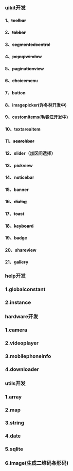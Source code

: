 ### uikit开发 
#### 1、~~toolbar~~
#### 2、~~tabbar~~
#### 3、~~segmentedcontrol~~
#### 4、~~popupwindow~~
#### 5、~~paginationview~~
#### 6、~~choicemenu~~
#### 7、~~button~~
#### 8、imagepicker(许冬林开发中)
#### 9、customitems(毛春江开发中)
#### 10、textareaitem
#### 11、~~searchbar~~
#### 12、slider（加区间选择）
#### 13、pickview
#### 14、noticebar
#### 15、banner
#### 16、~~dialog~~
#### 17、~~toast~~
#### 18、~~keyboard~~
#### 19、~~badge~~
#### 20、shareview
#### 21、~~gallery~~

### help开发
### 1.globalconstant
### 2.instance

### hardware开发
### 1.camera
### 2.videoplayer
### 3.mobilephoneinfo
### 4.downloader

### utils开发
### 1.array
### 2.map
### 3.string
### 4.date
### 5.sqlite
### 6.image(生成二维码条形码)

